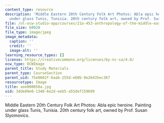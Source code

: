 ```yaml
---
content_type: resource
description: 'Middle Eastern 20th Century Folk Art Photos: Abla epic heroine. Painting
  under glass Tunis, Tunisia. 20th century folk art, owned by Prof. Susan Slyomovics.'
file: /ol-ocw-studio-app/courses/21a-453-anthropology-of-the-middle-east-spring-2004/3dde89e013486e2deeb5a55def159699_aoe000058a.jpg
file_size: 60920
file_type: image/jpeg
image_metadata:
  caption: ''
  credit: ''
  image-alt: ''
learning_resource_types: []
license: https://creativecommons.org/licenses/by-nc-sa/4.0/
ocw_type: OCWImage
parent_title: Study Materials
parent_type: CourseSection
parent_uid: 75e0602f-6aab-255d-e60b-9e26435ec367
resourcetype: Image
title: aoe000058a.jpg
uid: 3dde89e0-1348-6e2d-eeb5-a55def159699
---
```

Middle Eastern 20th Century Folk Art Photos: Abla epic heroine. Painting under glass Tunis, Tunisia. 20th century folk art, owned by Prof. Susan Slyomovics.